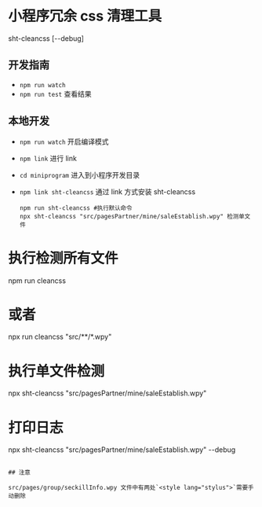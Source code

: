 # 小程序冗余 css 清理工具

sht-cleancss <file> [--debug]

## 开发指南

- `npm run watch`
- `npm run test` 查看结果

## 本地开发

- `npm run watch` 开启编译模式
- `npm link` 进行 link
- `cd miniprogram` 进入到小程序开发目录
- `npm link sht-cleancss` 通过 link 方式安装 sht-cleancss

  ```
  npm run sht-cleancss #执行默认命令
  npx sht-cleancss "src/pagesPartner/mine/saleEstablish.wpy" 检测单文件
  ```


# 执行检测所有文件
npm run cleancss
# 或者
npx run cleancss "src/**/*.wpy"

# 执行单文件检测
npx sht-cleancss "src/pagesPartner/mine/saleEstablish.wpy"

# 打印日志
npx sht-cleancss "src/pagesPartner/mine/saleEstablish.wpy" --debug
```

## 注意

src/pages/group/seckillInfo.wpy 文件中有两处`<style lang="stylus">`需要手动删除
